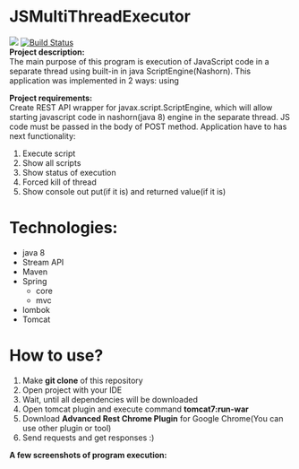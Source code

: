 # JSMultiThreadExecutor
<a href="https://www.codacy.com/app/ValeriiOsmachko/JSMultiThreadExecutor?utm_source=github.com&amp;utm_medium=referral&amp;utm_content=ValeriiOsmachko/JSMultiThreadExecutor&amp;utm_campaign=Badge_Grade"><img src="https://api.codacy.com/project/badge/Grade/4606f4f2524a4a3296ff46b6309beb8a"/></a>
<a href="https://travis-ci.org/ValeriiOsmachko/JSMultiThreadExecutor"><img src="https://travis-ci.org/ValeriiOsmachko/OnlineShop.svg?branch=master" alt="Build Status" /></a>
<br>
<strong>Project description:</strong><br>
The main purpose of this program is execution of JavaScript code in a separate thread using built-in in java ScriptEngine(Nashorn).
This application was implemented in 2 ways: using 

<strong>Project requirements:</strong><br>
Create REST API wrapper for javax.script.ScriptEngine, which will allow starting javascript code in nashorn(java 8) engine in the separate thread. JS code must be passed in the body of POST method. Application have to has next functionality:
<ol>
<li>Execute script</li>
<li>Show all scripts</li>
<li>Show status of execution</li>
<li>Forced kill of thread</li>
<li>Show console out put(if it is) and returned value(if it is)</li>
</ol>


# <strong>Technologies:</strong>
<ul>
<li>java 8</li>
<li>Stream API</li>
<li>Maven</li>
<li>Spring
<ul>
     <li>core</li>
     <li>mvc</li>
    </ul>
</li>
<li>lombok</li>
<li>Tomcat</li>
</ul>

# <strong>How to use?</strong>
<ol>
<li>Make <strong>git clone</strong> of this repository</li>
<li>Open project with your IDE</li>
<li>Wait, until all dependencies will be downloaded</li>
<li>Open tomcat plugin and execute command <strong>tomcat7:run-war</strong></li>
<li>Download <strong>Advanced Rest Chrome Plugin</strong> for Google Chrome(You can use other plugin or tool)</li>
<li>Send requests and get responses :)</li>
</ol>

<strong>A few screenshots of program execution: </strong>



